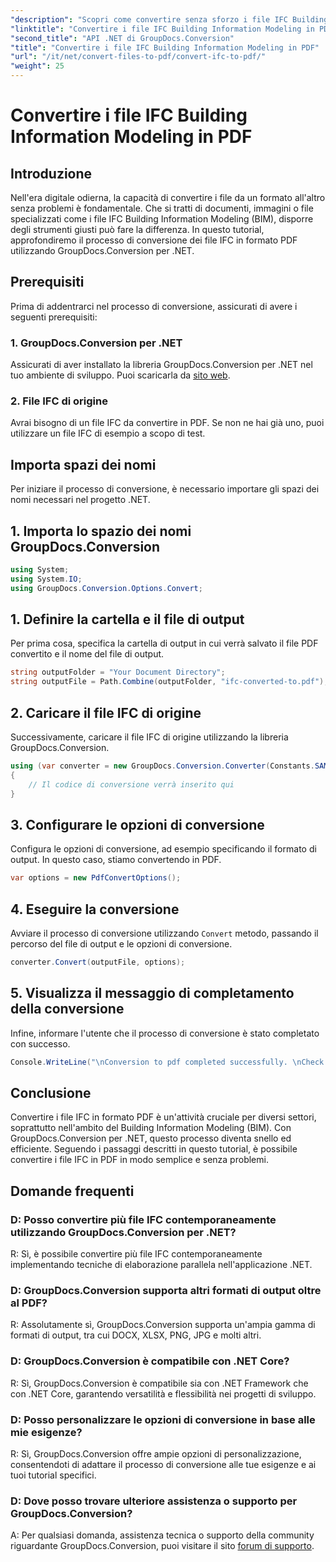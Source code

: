 ```yaml
---
"description": "Scopri come convertire senza sforzo i file IFC Building Information Modeling in formato PDF utilizzando GroupDocs.Conversion per .NET."
"linktitle": "Convertire i file IFC Building Information Modeling in PDF"
"second_title": "API .NET di GroupDocs.Conversion"
"title": "Convertire i file IFC Building Information Modeling in PDF"
"url": "/it/net/convert-files-to-pdf/convert-ifc-to-pdf/"
"weight": 25
---
```


# Convertire i file IFC Building Information Modeling in PDF

## Introduzione
Nell'era digitale odierna, la capacità di convertire i file da un formato all'altro senza problemi è fondamentale. Che si tratti di documenti, immagini o file specializzati come i file IFC Building Information Modeling (BIM), disporre degli strumenti giusti può fare la differenza. In questo tutorial, approfondiremo il processo di conversione dei file IFC in formato PDF utilizzando GroupDocs.Conversion per .NET. 
## Prerequisiti
Prima di addentrarci nel processo di conversione, assicurati di avere i seguenti prerequisiti:
### 1. GroupDocs.Conversion per .NET
Assicurati di aver installato la libreria GroupDocs.Conversion per .NET nel tuo ambiente di sviluppo. Puoi scaricarla da [sito web](https://releases.groupdocs.com/conversion/net/).
### 2. File IFC di origine
Avrai bisogno di un file IFC da convertire in PDF. Se non ne hai già uno, puoi utilizzare un file IFC di esempio a scopo di test.

## Importa spazi dei nomi
Per iniziare il processo di conversione, è necessario importare gli spazi dei nomi necessari nel progetto .NET. 
## 1. Importa lo spazio dei nomi GroupDocs.Conversion
```csharp
using System;
using System.IO;
using GroupDocs.Conversion.Options.Convert;
```
## 1. Definire la cartella e il file di output
Per prima cosa, specifica la cartella di output in cui verrà salvato il file PDF convertito e il nome del file di output.
```csharp
string outputFolder = "Your Document Directory";
string outputFile = Path.Combine(outputFolder, "ifc-converted-to.pdf");
```
## 2. Caricare il file IFC di origine
Successivamente, caricare il file IFC di origine utilizzando la libreria GroupDocs.Conversion.
```csharp
using (var converter = new GroupDocs.Conversion.Converter(Constants.SAMPLE_IFC))
{
    // Il codice di conversione verrà inserito qui
}
```
## 3. Configurare le opzioni di conversione
Configura le opzioni di conversione, ad esempio specificando il formato di output. In questo caso, stiamo convertendo in PDF.
```csharp
var options = new PdfConvertOptions();
```
## 4. Eseguire la conversione
Avviare il processo di conversione utilizzando `Convert` metodo, passando il percorso del file di output e le opzioni di conversione.
```csharp
converter.Convert(outputFile, options);
```
## 5. Visualizza il messaggio di completamento della conversione
Infine, informare l'utente che il processo di conversione è stato completato con successo.
```csharp
Console.WriteLine("\nConversion to pdf completed successfully. \nCheck output in {0}", outputFolder);
```

## Conclusione
Convertire i file IFC in formato PDF è un'attività cruciale per diversi settori, soprattutto nell'ambito del Building Information Modeling (BIM). Con GroupDocs.Conversion per .NET, questo processo diventa snello ed efficiente. Seguendo i passaggi descritti in questo tutorial, è possibile convertire i file IFC in PDF in modo semplice e senza problemi.
## Domande frequenti
### D: Posso convertire più file IFC contemporaneamente utilizzando GroupDocs.Conversion per .NET?
R: Sì, è possibile convertire più file IFC contemporaneamente implementando tecniche di elaborazione parallela nell'applicazione .NET.
### D: GroupDocs.Conversion supporta altri formati di output oltre al PDF?
R: Assolutamente sì, GroupDocs.Conversion supporta un'ampia gamma di formati di output, tra cui DOCX, XLSX, PNG, JPG e molti altri.
### D: GroupDocs.Conversion è compatibile con .NET Core?
R: Sì, GroupDocs.Conversion è compatibile sia con .NET Framework che con .NET Core, garantendo versatilità e flessibilità nei progetti di sviluppo.
### D: Posso personalizzare le opzioni di conversione in base alle mie esigenze?
R: Sì, GroupDocs.Conversion offre ampie opzioni di personalizzazione, consentendoti di adattare il processo di conversione alle tue esigenze e ai tuoi tutorial specifici.
### D: Dove posso trovare ulteriore assistenza o supporto per GroupDocs.Conversion?
A: Per qualsiasi domanda, assistenza tecnica o supporto della community riguardante GroupDocs.Conversion, puoi visitare il sito [forum di supporto](https://forum.groupdocs.com/c/conversion/11).